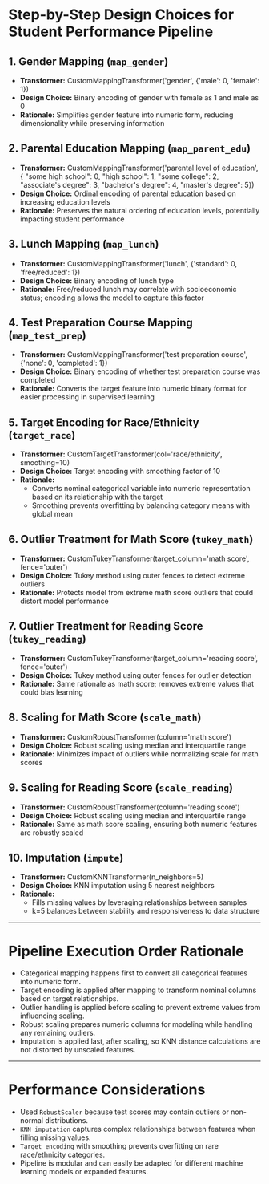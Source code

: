 # Step-by-Step Design Choices for Student Performance Pipeline

## 1. Gender Mapping (`map_gender`)

- **Transformer:** CustomMappingTransformer('gender', {'male': 0, 'female': 1})
- **Design Choice:** Binary encoding of gender with female as 1 and male as 0
- **Rationale:** Simplifies gender feature into numeric form, reducing dimensionality while preserving information

## 2. Parental Education Mapping (`map_parent_edu`)

- **Transformer:** CustomMappingTransformer('parental level of education', {
  "some high school": 0, "high school": 1, "some college": 2, 
  "associate's degree": 3, "bachelor's degree": 4, "master's degree": 5})
- **Design Choice:** Ordinal encoding of parental education based on increasing education levels
- **Rationale:** Preserves the natural ordering of education levels, potentially impacting student performance

## 3. Lunch Mapping (`map_lunch`)

- **Transformer:** CustomMappingTransformer('lunch', {'standard': 0, 'free/reduced': 1})
- **Design Choice:** Binary encoding of lunch type
- **Rationale:** Free/reduced lunch may correlate with socioeconomic status; encoding allows the model to capture this factor

## 4. Test Preparation Course Mapping (`map_test_prep`)

- **Transformer:** CustomMappingTransformer('test preparation course', {'none': 0, 'completed': 1})
- **Design Choice:** Binary encoding of whether test preparation course was completed
- **Rationale:** Converts the target feature into numeric binary format for easier processing in supervised learning

## 5. Target Encoding for Race/Ethnicity (`target_race`)

- **Transformer:** CustomTargetTransformer(col='race/ethnicity', smoothing=10)
- **Design Choice:** Target encoding with smoothing factor of 10
- **Rationale:**
  - Converts nominal categorical variable into numeric representation based on its relationship with the target
  - Smoothing prevents overfitting by balancing category means with global mean

## 6. Outlier Treatment for Math Score (`tukey_math`)

- **Transformer:** CustomTukeyTransformer(target_column='math score', fence='outer')
- **Design Choice:** Tukey method using outer fences to detect extreme outliers
- **Rationale:** Protects model from extreme math score outliers that could distort model performance

## 7. Outlier Treatment for Reading Score (`tukey_reading`)

- **Transformer:** CustomTukeyTransformer(target_column='reading score', fence='outer')
- **Design Choice:** Tukey method using outer fences for outlier detection
- **Rationale:** Same rationale as math score; removes extreme values that could bias learning

## 8. Scaling for Math Score (`scale_math`)

- **Transformer:** CustomRobustTransformer(column='math score')
- **Design Choice:** Robust scaling using median and interquartile range
- **Rationale:** Minimizes impact of outliers while normalizing scale for math scores

## 9. Scaling for Reading Score (`scale_reading`)

- **Transformer:** CustomRobustTransformer(column='reading score')
- **Design Choice:** Robust scaling using median and interquartile range
- **Rationale:** Same as math score scaling, ensuring both numeric features are robustly scaled

## 10. Imputation (`impute`)

- **Transformer:** CustomKNNTransformer(n_neighbors=5)
- **Design Choice:** KNN imputation using 5 nearest neighbors
- **Rationale:**
  - Fills missing values by leveraging relationships between samples
  - k=5 balances between stability and responsiveness to data structure

---

# Pipeline Execution Order Rationale

- Categorical mapping happens first to convert all categorical features into numeric form.
- Target encoding is applied after mapping to transform nominal columns based on target relationships.
- Outlier handling is applied before scaling to prevent extreme values from influencing scaling.
- Robust scaling prepares numeric columns for modeling while handling any remaining outliers.
- Imputation is applied last, after scaling, so KNN distance calculations are not distorted by unscaled features.

---

# Performance Considerations

- Used `RobustScaler` because test scores may contain outliers or non-normal distributions.
- `KNN imputation` captures complex relationships between features when filling missing values.
- `Target encoding` with smoothing prevents overfitting on rare race/ethnicity categories.
- Pipeline is modular and can easily be adapted for different machine learning models or expanded features.